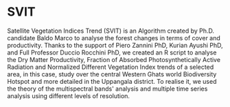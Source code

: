 # SVIT

Satellite Vegetation Indices Trend (SVIT) is an Algorithm created by Ph.D. candidate Baldo Marco to analyse the forest changes in terms of cover and productivity. 
Thanks to the support of Piero Zannini PhD, Kurian Ayushi PhD, and Full Professor Duccio Rocchini PhD, we created an R script to analyse the 
Dry Matter Productivity, Fraction of Absorbed Photosynthetically Active Radiation and Normalized Different Vegetation Index trends of a selected area, in this case, study over 
the central Western Ghats world Biodiversity Hotspot and more detailed in the Uppangala district. To realise it, we used the theory of the multispectral bands' analysis and multiple time series analysis using different levels of resolution.
